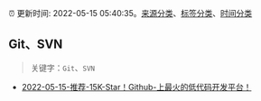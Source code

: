 :alarm_clock: 更新时间: 2022-05-15 05:40:35。[来源分类](../README.md)、[标签分类](../TAGS.md)、[时间分类](../TIMELINE.md)

## Git、SVN


> 关键字：`Git`、`SVN`



- [2022-05-15-推荐-15K-Star！Github-上最火的低代码开发平台！](https://toutiao.io/k/3qv24va) 